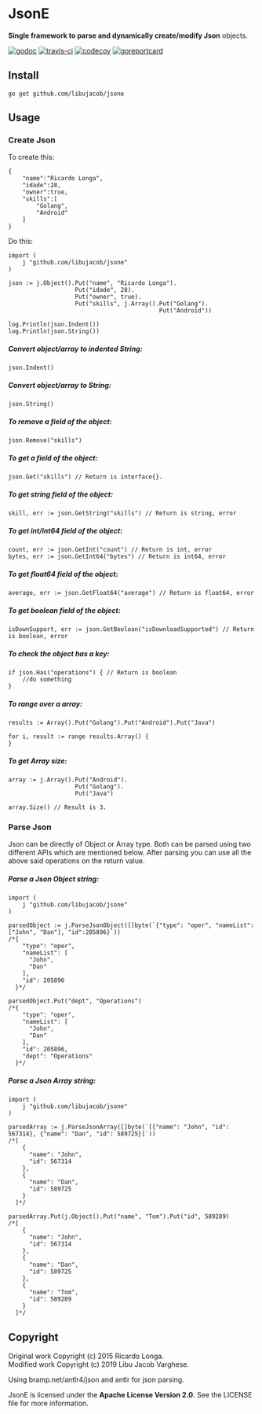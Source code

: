 JsonE
===================

**Single framework to parse and dynamically create/modify Json** objects.

[![godoc](https://godoc.org/github.com/libujacob/jsone?status.svg)](http://godoc.org/github.com/libujacob/jsone)
[![travis-ci](https://travis-ci.org/libujacob/jsone.svg)](https://travis-ci.org/libujacob/jsone) 
[![codecov](https://codecov.io/gh/libujacob/jsone/branch/master/graph/badge.svg)](https://codecov.io/gh/libujacob/jsone)
[![goreportcard](https://goreportcard.com/badge/github.com/libujacob/jsone)](https://goreportcard.com/report/github.com/libujacob/jsone)

Install
-------------
```
go get github.com/libujacob/jsone
```

Usage
-------------
### Create Json

To create this:  
```
{  
    "name":"Ricardo Longa",
    "idade":28,
    "owner":true,
    "skills":[  
        "Golang",
        "Android"
    ]
}
```  
Do this:  
```
import (
    j "github.com/libujacob/jsone"
)

json := j.Object().Put("name", "Ricardo Longa").
				   Put("idade", 28).
				   Put("owner", true).
				   Put("skills", j.Array().Put("Golang").
									       Put("Android"))

log.Println(json.Indent())
log.Println(json.String())
```
##### Convert object/array to indented String:
```
json.Indent()
```
##### Convert object/array to String:
```
json.String()
```
##### To remove a field of the object:
```
json.Remove("skills")
```
##### To get a field of the object:
```
json.Get("skills") // Return is interface{}.
```
##### To get string field of the object:
```
skill, err := json.GetString("skills") // Return is string, error
```
##### To get int/int64 field of the object:
```
count, err := json.GetInt("count") // Return is int, error
bytes, err := json.GetInt64("bytes") // Return is int64, error
```
##### To get float64 field of the object:
```
average, err := json.GetFloat64("average") // Return is float64, error
```
##### To get boolean field of the object:
```
isDownSupport, err := json.GetBoolean("isDownloadSupported") // Return is boolean, error
```
##### To check the object has a key:
```
if json.Has("operations") { // Return is boolean
    //do something
}
```
##### To range over a array:
```
results := Array().Put("Golang").Put("Android").Put("Java")

for i, result := range results.Array() {
}
```
##### To get Array size:
```
array := j.Array().Put("Android").
                   Put("Golang").
                   Put("Java")
                   
array.Size() // Result is 3.
```

### Parse Json
Json can be directly of Object or Array type. Both can be parsed using two 
different APIs which are mentioned below. After parsing you can use all the above 
said operations on the return value. 

##### Parse a Json Object string:
```
import (
    j "github.com/libujacob/jsone"
)

parsedObject := j.ParseJsonObject([]byte(`{"type": "oper", "nameList":["John", "Dan"], "id":205896}`))
/*{
    "type": "oper",
    "nameList": [
      "John",
      "Dan"
    ],
    "id": 205896
  }*/

parsedObject.Put("dept", "Operations")
/*{
    "type": "oper",
    "nameList": [
      "John",
      "Dan"
    ],
    "id": 205896,
    "dept": "Operations"
  }*/
```
##### Parse a Json Array string:
```
import (
    j "github.com/libujacob/jsone"
)

parsedArray := j.ParseJsonArray([]byte(`[{"name": "John", "id": 567314}, {"name": "Dan", "id": 589725}]`))
/*[
    {
      "name": "John",
      "id": 567314
    },
    {
      "name": "Dan",
      "id": 589725
    }
  ]*/

parsedArray.Put(j.Object().Put("name", "Tom").Put("id", 589289)
/*[
    {
      "name": "John",
      "id": 567314
    },
    {
      "name": "Dan",
      "id": 589725
    },
    {
      "name": "Tom",
      "id": 589289
    }
  ]*/
```

Copyright
-------------
Original work Copyright (c) 2015 Ricardo Longa.  
Modified work Copyright (c) 2019 Libu Jacob Varghese.  

Using bramp.net/antlr4/json and antlr for json parsing.

JsonE is licensed under the **Apache License Version 2.0**. See the LICENSE file for more information.

